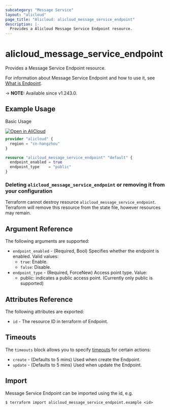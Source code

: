 ```yaml
---
subcategory: "Message Service"
layout: "alicloud"
page_title: "Alicloud: alicloud_message_service_endpoint"
description: |-
  Provides a Alicloud Message Service Endpoint resource.
---
```


# alicloud_message_service_endpoint

Provides a Message Service Endpoint resource.


For information about Message Service Endpoint and how to use it, see [What is Endpoint](https://www.alibabacloud.com/help/en/mns/developer-reference/api-mns-open-2022-01-19-enableendpoint).

-> **NOTE:** Available since v1.243.0.

## Example Usage

Basic Usage

<div style="display: block;margin-bottom: 40px;"><div class="oics-button" style="float: right;position: absolute;margin-bottom: 10px;">
  <a href="https://api.aliyun.com/terraform?resource=alicloud_message_service_endpoint&exampleId=d96a3eaa-04e2-197f-4043-68de4784dcbe83e7663b&activeTab=example&spm=docs.r.message_service_endpoint.0.d96a3eaa04&intl_lang=EN_US" target="_blank">
    <img alt="Open in AliCloud" src="https://img.alicdn.com/imgextra/i1/O1CN01hjjqXv1uYUlY56FyX_!!6000000006049-55-tps-254-36.svg" style="max-height: 44px; max-width: 100%;">
  </a>
</div></div>

```terraform
provider "alicloud" {
  region = "cn-hangzhou"
}

resource "alicloud_message_service_endpoint" "default" {
  endpoint_enabled = true
  endpoint_type    = "public"
}
```

### Deleting `alicloud_message_service_endpoint` or removing it from your configuration

Terraform cannot destroy resource `alicloud_message_service_endpoint`. Terraform will remove this resource from the state file, however resources may remain.

## Argument Reference

The following arguments are supported:
* `endpoint_enabled` - (Required, Bool) Specifies whether the endpoint is enabled. Valid values:
  - `true`: Enable.
  - `false`: Disable.
* `endpoint_type` - (Required, ForceNew) Access point type. Value:
  - public: indicates a public access point. (Currently only public is supported)

## Attributes Reference

The following attributes are exported:
* `id` - The resource ID in terraform of Endpoint.

## Timeouts

The `timeouts` block allows you to specify [timeouts](https://developer.hashicorp.com/terraform/language/resources/syntax#operation-timeouts) for certain actions:
* `create` - (Defaults to 5 mins) Used when create the Endpoint.
* `update` - (Defaults to 5 mins) Used when update the Endpoint.

## Import

Message Service Endpoint can be imported using the id, e.g.

```shell
$ terraform import alicloud_message_service_endpoint.example <id>
```
